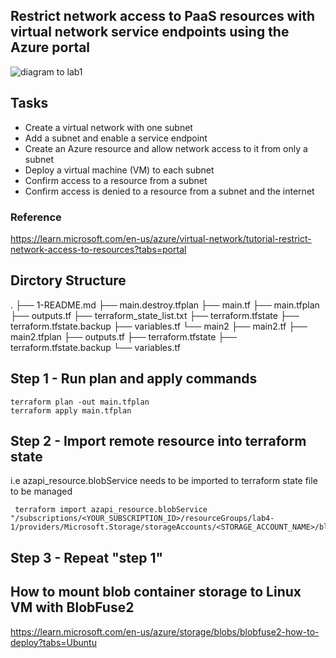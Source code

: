 ## Restrict network access to PaaS resources with virtual network service endpoints using the Azure portal

![diagram to lab1](https://learn.microsoft.com/en-us/azure/virtual-network/media/tutorial-restrict-network-access-to-resources/resources-diagram.png)
## Tasks
- Create a virtual network with one subnet
- Add a subnet and enable a service endpoint
- Create an Azure resource and allow network access to it from only a subnet
- Deploy a virtual machine (VM) to each subnet
- Confirm access to a resource from a subnet
- Confirm access is denied to a resource from a subnet and the internet

### Reference 
https://learn.microsoft.com/en-us/azure/virtual-network/tutorial-restrict-network-access-to-resources?tabs=portal

## Dirctory Structure
.
├── 1-README.md
├── main.destroy.tfplan
├── main.tf
├── main.tfplan
├── outputs.tf
├── terraform_state_list.txt
├── terraform.tfstate
├── terraform.tfstate.backup
├── variables.tf
└── main2
    ├── main2.tf
    ├── main2.tfplan
    ├── outputs.tf
    ├── terraform.tfstate
    ├── terraform.tfstate.backup
    └── variables.tf

## Step 1 - Run plan and apply commands
``` 
terraform plan -out main.tfplan  
terraform apply main.tfplan 
```

## Step 2 - Import remote resource into terraform state
i.e azapi_resource.blobService needs to be imported to terraform state file to be managed
```
 terraform import azapi_resource.blobService "/subscriptions/<YOUR_SUBSCRIPTION_ID>/resourceGroups/lab4-1/providers/Microsoft.Storage/storageAccounts/<STORAGE_ACCOUNT_NAME>/blobServices/default"
```

## Step 3 - Repeat "step 1"

## How to mount blob container storage to Linux VM with BlobFuse2
https://learn.microsoft.com/en-us/azure/storage/blobs/blobfuse2-how-to-deploy?tabs=Ubuntu

